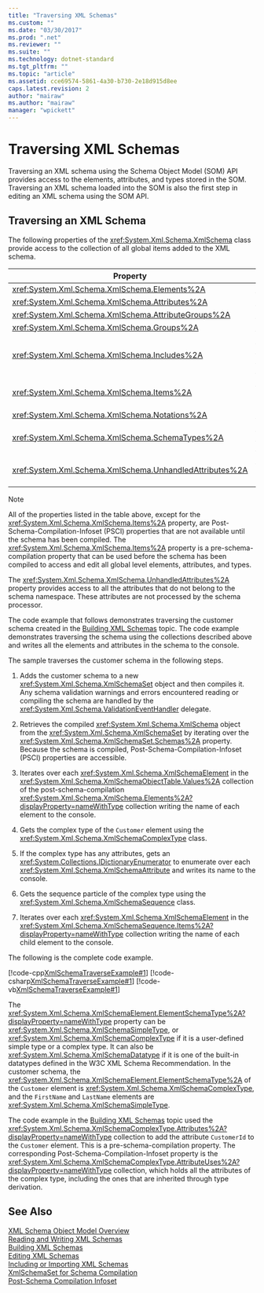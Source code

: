 ```yaml
---
title: "Traversing XML Schemas"
ms.custom: ""
ms.date: "03/30/2017"
ms.prod: ".net"
ms.reviewer: ""
ms.suite: ""
ms.technology: dotnet-standard
ms.tgt_pltfrm: ""
ms.topic: "article"
ms.assetid: cce69574-5861-4a30-b730-2e18d915d8ee
caps.latest.revision: 2
author: "mairaw"
ms.author: "mairaw"
manager: "wpickett"
---
```

# Traversing XML Schemas
Traversing an XML schema using the Schema Object Model (SOM) API provides access to the elements, attributes, and types stored in the SOM. Traversing an XML schema loaded into the SOM is also the first step in editing an XML schema using the SOM API.  
  
## Traversing an XML Schema  
 The following properties of the <xref:System.Xml.Schema.XmlSchema> class provide access to the collection of all global items added to the XML schema.  
  
|Property|Object type stored in the collection or array|  
|--------------|---------------------------------------------------|  
|<xref:System.Xml.Schema.XmlSchema.Elements%2A>|<xref:System.Xml.Schema.XmlSchemaElement>|  
|<xref:System.Xml.Schema.XmlSchema.Attributes%2A>|<xref:System.Xml.Schema.XmlSchemaAttribute>|  
|<xref:System.Xml.Schema.XmlSchema.AttributeGroups%2A>|<xref:System.Xml.Schema.XmlSchemaAttributeGroup>|  
|<xref:System.Xml.Schema.XmlSchema.Groups%2A>|<xref:System.Xml.Schema.XmlSchemaGroup>|  
|<xref:System.Xml.Schema.XmlSchema.Includes%2A>|<xref:System.Xml.Schema.XmlSchemaExternal>, <xref:System.Xml.Schema.XmlSchemaInclude>, <xref:System.Xml.Schema.XmlSchemaImport>, or <xref:System.Xml.Schema.XmlSchemaRedefine>|  
|<xref:System.Xml.Schema.XmlSchema.Items%2A>|<xref:System.Xml.Schema.XmlSchemaObject> (provides access to all global level elements, attributes, and types).|  
|<xref:System.Xml.Schema.XmlSchema.Notations%2A>|<xref:System.Xml.Schema.XmlSchemaNotation>|  
|<xref:System.Xml.Schema.XmlSchema.SchemaTypes%2A>|<xref:System.Xml.Schema.XmlSchemaType>, <xref:System.Xml.Schema.XmlSchemaSimpleType>, <xref:System.Xml.Schema.XmlSchemaComplexType>|  
|<xref:System.Xml.Schema.XmlSchema.UnhandledAttributes%2A>|<xref:System.Xml.XmlAttribute> (provides access to attributes that do not belong to the schema namespace)|  
  
> [!NOTE]
>  All of the properties listed in the table above, except for the <xref:System.Xml.Schema.XmlSchema.Items%2A> property, are Post-Schema-Compilation-Infoset (PSCI) properties that are not available until the schema has been compiled. The <xref:System.Xml.Schema.XmlSchema.Items%2A> property is a pre-schema-compilation property that can be used before the schema has been compiled to access and edit all global level elements, attributes, and types.  
>   
>  The <xref:System.Xml.Schema.XmlSchema.UnhandledAttributes%2A> property provides access to all the attributes that do not belong to the schema namespace. These attributes are not processed by the schema processor.  
  
 The code example that follows demonstrates traversing the customer schema created in the [Building XML Schemas](../../../../docs/standard/data/xml/building-xml-schemas.md) topic. The code example demonstrates traversing the schema using the collections described above and writes all the elements and attributes in the schema to the console.  
  
 The sample traverses the customer schema in the following steps.  
  
1.  Adds the customer schema to a new <xref:System.Xml.Schema.XmlSchemaSet> object and then compiles it. Any schema validation warnings and errors encountered reading or compiling the schema are handled by the <xref:System.Xml.Schema.ValidationEventHandler> delegate.  
  
2.  Retrieves the compiled <xref:System.Xml.Schema.XmlSchema> object from the <xref:System.Xml.Schema.XmlSchemaSet> by iterating over the <xref:System.Xml.Schema.XmlSchemaSet.Schemas%2A> property. Because the schema is compiled, Post-Schema-Compilation-Infoset (PSCI) properties are accessible.  
  
3.  Iterates over each <xref:System.Xml.Schema.XmlSchemaElement> in the <xref:System.Xml.Schema.XmlSchemaObjectTable.Values%2A> collection of the post-schema-compilation <xref:System.Xml.Schema.XmlSchema.Elements%2A?displayProperty=nameWithType> collection writing the name of each element to the console.  
  
4.  Gets the complex type of the `Customer` element using the <xref:System.Xml.Schema.XmlSchemaComplexType> class.  
  
5.  If the complex type has any attributes, gets an <xref:System.Collections.IDictionaryEnumerator> to enumerate over each <xref:System.Xml.Schema.XmlSchemaAttribute> and writes its name to the console.  
  
6.  Gets the sequence particle of the complex type using the <xref:System.Xml.Schema.XmlSchemaSequence> class.  
  
7.  Iterates over each <xref:System.Xml.Schema.XmlSchemaElement> in the <xref:System.Xml.Schema.XmlSchemaSequence.Items%2A?displayProperty=nameWithType> collection writing the name of each child element to the console.  
  
 The following is the complete code example.  
  
 [!code-cpp[XmlSchemaTraverseExample#1](../../../../samples/snippets/cpp/VS_Snippets_Data/XmlSchemaTraverseExample/CPP/XmlSchemaTraverseExample.cpp#1)]
 [!code-csharp[XmlSchemaTraverseExample#1](../../../../samples/snippets/csharp/VS_Snippets_Data/XmlSchemaTraverseExample/CS/XmlSchemaTraverseExample.cs#1)]
 [!code-vb[XmlSchemaTraverseExample#1](../../../../samples/snippets/visualbasic/VS_Snippets_Data/XmlSchemaTraverseExample/VB/XmlSchemaTraverseExample.vb#1)]  
  
 The <xref:System.Xml.Schema.XmlSchemaElement.ElementSchemaType%2A?displayProperty=nameWithType> property can be <xref:System.Xml.Schema.XmlSchemaSimpleType>, or <xref:System.Xml.Schema.XmlSchemaComplexType> if it is a user-defined simple type or a complex type. It can also be <xref:System.Xml.Schema.XmlSchemaDatatype> if it is one of the built-in datatypes defined in the W3C XML Schema Recommendation. In the customer schema, the <xref:System.Xml.Schema.XmlSchemaElement.ElementSchemaType%2A> of the `Customer` element is <xref:System.Xml.Schema.XmlSchemaComplexType>, and the `FirstName` and `LastName` elements are <xref:System.Xml.Schema.XmlSchemaSimpleType>.  
  
 The code example in the [Building XML Schemas](../../../../docs/standard/data/xml/building-xml-schemas.md) topic used the <xref:System.Xml.Schema.XmlSchemaComplexType.Attributes%2A?displayProperty=nameWithType> collection to add the attribute `CustomerId` to the `Customer` element. This is a pre-schema-compilation property. The corresponding Post-Schema-Compilation-Infoset property is the <xref:System.Xml.Schema.XmlSchemaComplexType.AttributeUses%2A?displayProperty=nameWithType> collection, which holds all the attributes of the complex type, including the ones that are inherited through type derivation.  
  
## See Also  
 [XML Schema Object Model Overview](../../../../docs/standard/data/xml/xml-schema-object-model-overview.md)   
 [Reading and Writing XML Schemas](../../../../docs/standard/data/xml/reading-and-writing-xml-schemas.md)   
 [Building XML Schemas](../../../../docs/standard/data/xml/building-xml-schemas.md)   
 [Editing XML Schemas](../../../../docs/standard/data/xml/editing-xml-schemas.md)   
 [Including or Importing XML Schemas](../../../../docs/standard/data/xml/including-or-importing-xml-schemas.md)   
 [XmlSchemaSet for Schema Compilation](../../../../docs/standard/data/xml/xmlschemaset-for-schema-compilation.md)   
 [Post-Schema Compilation Infoset](../../../../docs/standard/data/xml/post-schema-compilation-infoset.md)

